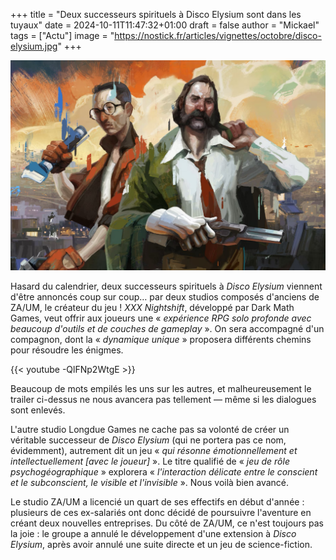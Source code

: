 +++
title = "Deux successeurs spirituels à Disco Elysium sont dans les tuyaux"
date = 2024-10-11T11:47:32+01:00
draft = false
author = "Mickael"
tags = ["Actu"]
image = "https://nostick.fr/articles/vignettes/octobre/disco-elysium.jpg"
+++

![Disco Elysium](disco-elysium.jpg "")

Hasard du calendrier, deux successeurs spirituels à *Disco Elysium* viennent d'être annoncés coup sur coup… par deux studios composés d'anciens de ZA/UM, le créateur du jeu ! *XXX Nightshift*, développé par Dark Math Games, veut offrir aux joueurs une « *expérience RPG solo profonde avec beaucoup d'outils et de couches de gameplay* ». On sera accompagné d'un compagnon, dont la « *dynamique unique* » proposera différents chemins pour résoudre les énigmes.

{{< youtube -QlFNp2WtgE >}} 

Beaucoup de mots empilés les uns sur les autres, et malheureusement le trailer ci-dessus ne nous avancera pas tellement — même si les dialogues sont enlevés.

L'autre studio Longdue Games ne cache pas sa volonté de créer un véritable successeur de *Disco Elysium* (qui ne portera pas ce nom, évidemment), autrement dit un jeu « *qui résonne émotionnellement et intellectuellement [avec le joueur]* ». Le titre qualifié de « *jeu de rôle psychogéographique* » explorera « *l'interaction délicate entre le conscient et le subconscient, le visible et l'invisible* ». Nous voilà bien avancé.

Le studio ZA/UM a licencié un quart de ses effectifs en début d'année : plusieurs de ces ex-salariés ont donc décidé de poursuivre l'aventure en créant deux nouvelles entreprises. Du côté de ZA/UM, ce n'est toujours pas la joie : le groupe a annulé le développement d'une extension à *Disco Elysium*, après avoir annulé une suite directe et un jeu de science-fiction.